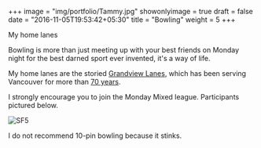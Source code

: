 +++
image = "img/portfolio/Tammy.jpg"
showonlyimage = true
draft = false
date = "2016-11-05T19:53:42+05:30"
title = "Bowling"
weight = 5
+++

My home lanes
<!--more-->

Bowling is more than just meeting up with your best friends on Monday night for the best darned sport ever invented, it's a way of life.

My home lanes are the storied [Grandview Lanes](https://www.grandviewbowling.com/), which has been serving Vancouver for more than [70 years](https://www.cbc.ca/news/canada/british-columbia/vancouver-grandview-lanes-70th-anniversary-1.4305193). 

I strongly encourage you to join the Monday Mixed league. Participants pictured below.

![SF5](/img/portfolio/SF5.JPG "Strike Force Five")

I do not recommend 10-pin bowling because it stinks.
